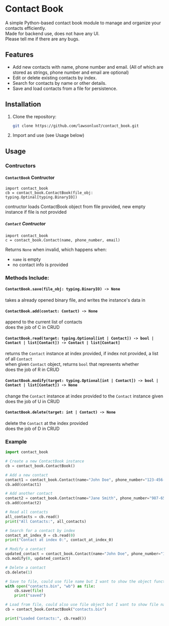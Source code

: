 # Contact Book

A simple Python-based contact book module to manage and organize your contacts efficiently.\
Made for backend use, does not have any UI. \
Please tell me if there are any bugs.

## Features

- Add new contacts with name, phone number and email. (All of which are stored as strings, phone number and email are optional)
- Edit or delete existing contacts by index.
- Search for contacts by name or other details.
- Save and load contacts from a file for persistence.

## Installation

1. Clone the repository:
    ```bash
    git clone https://github.com/lawsonluo7/contact_book.git
    ```
2. Import and use (see Usage below)
## Usage
### Contructors
#### `ContactBook` Contructor
```
import contact_book
cb = contact_book.ContactBook(file_obj: typing.Optinal[typing.BinaryIO])
```
contructor loads ContactBook object from file provided, new empty instance if file is not provided
##### `Contact` Contructor
```
import contact_book
c = contact_book.Contact(name, phone_number, email)
```
Returns `None` when invalid, which happens when:
- `name` is empty
- no contact info is provided
### Methods Include:
#### `ContactBook.save(file_obj: typing.BinaryIO) -> None`
takes a already opened binary file, and writes the instance's data in
#### `ContactBook.add(contact: Contact) -> None`
append to the current list of contacts \
does the job of C in CRUD
#### `ContactBook.read(target: typing.Optional[int | Contact]) -> bool | Contact | list[Contact]) -> Contact | list[Contact]`
returns the `Contact` instance at index provided, if index not provided, a list of all `Contact` \
when given `Contact` object, returns `bool` that represents whether\
does the job of R in CRUD
#### `ContactBook.modify(target: typing.Optional[int | Contact]) -> bool | Contact | list[Contact]) -> None`
change the `Contact` instance at index provided to the `Contact` instance given \
does the job of U in CRUD
#### `ContactBook.delete(target: int | Contact) -> None`
delete the `Contact` at the index provided \
does the job of D in CRUD
### Example
```python
import contact_book

# Create a new ContactBook instance
cb = contact_book.ContactBook()

# Add a new contact
contact1 = contact_book.Contact(name="John Doe", phone_number="123-456-7890", email="johndoe@example.com")
cb.add(contact1)

# Add another contact
contact2 = contact_book.Contact(name="Jane Smith", phone_number="987-654-3210", email="janesmith@example.com")
cb.add(contact2)

# Read all contacts
all_contacts = cb.read()
print("All Contacts:", all_contacts)

# Search for a contact by index
contact_at_index_0 = cb.read(0)
print("Contact at index 0:", contact_at_index_0)

# Modify a contact
updated_contact = contact_book.Contact(name="John Doe", phone_number="111-222-3333", email="john.doe@newdomain.com")
cb.modify(0, updated_contact)

# Delete a contact
cb.delete(1)

# Save to file, could use file name but I want to show the object functionality
with open("contacts.bin", "wb") as file:
    cb.save(file)
    print("saved")

# Load from file, could also use file object but I want to show file name functionality
cb = contact_book.ContactBook("contacts.bin")

print("Loaded Contacts:", cb.read())
```